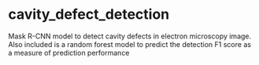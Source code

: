 # cavity_defect_detection
Mask R-CNN model to detect cavity defects in electron microscopy image. Also included is a random forest model to predict the detection F1 score as a measure of prediction performance
